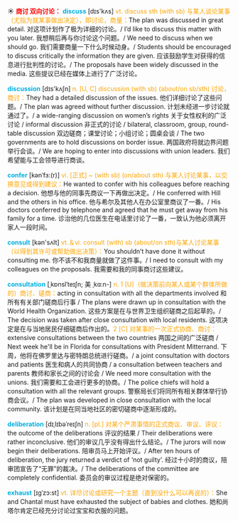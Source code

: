 ☀ <font color="red">**商讨 双向讨论：**</font>
<font color="sky blue">**discuss**</font> [dɪs'kʌs] 
<font color="orange">vt. discuss sth (with sb) 与某人谈论某事（尤指为就某事做出决定），即讨论，商量：</font>The plan was discussed in great detail. 对这项计划作了极为详细的讨论。/ I’d like to discuss this matter with you later. 我想稍后再与你讨论这个问题。/ We need to discuss when we should go. 我们需要商量一下什么时候动身。/ Students should be encouraged to discuss critically the information they are given. 应该鼓励学生对获得的信息进行批判性的讨论。/ The proposals have been widely discussed in the media. 这些提议已经在媒体上进行了广泛讨论。

<font color="sky blue">**discussion**</font> [dɪs'kʌʃn] 
<font color="orange">n. [U, C] discussion (with sb) (about/on sb/sth) 讨论，商讨：</font>They had a detailed discussion of the issues. 他们详细讨论了这些问题。/ The plan was agreed without further discussion. 计划未经进一步讨论就通过了。/ a wide-ranging discussion on women’s rights 关于女性权利的广泛讨论 / informal discussion 非正式的讨论 / bilateral, classroom, group, round-table discussion 双边磋商；课堂讨论；小组讨论；圆桌会谈 / The two governments are to hold discussions on border issue. 两国政府将就边界问题举行会谈。/ We are hoping to enter into discussions with union leaders. 我们希望能与工会领导进行商谈。  
           
<font color="sky blue">**confer**</font> [kənˈfɜ:(r)]
<font color="orange">vi. [正式] ~ (with sb) (on/about sth) 与某人讨论某事，以交换意见或得到建议：</font>He wanted to confer with his colleagues before reaching a decision. 他想与他的同事先商议一下再做出决定。/ He conferred with Hill and the others in his office. 他与希尔及其他人在办公室里商议了一番。/ His doctors conferred by telephone and agreed that he must get away from his family for a time. 诊治他的几位医生在电话里讨论了一番，一致认为他必须离开家人一段时间。

<font color="sky blue">**consult**</font> [kən'sʌlt] 
<font color="orange">vt.＆vi. consult (with) sb (about/on sth)与某人讨论某事（以得到其许可或帮助做出决策）：</font>You shouldn’t have done it without consulting me. 你不该不和我商量就做了这件事。/ I need to consult with my colleagues on the proposals. 我需要和我的同事商讨这些建议。
                      
<font color="sky blue">**consultation**</font> [ˌkɒnslˈteɪʃn; 美 ˌkɑ:n-]
<font color="orange">n. 1 [U]（做决策前向某人或某个群体所做的）商讨、磋商：</font>acting in consultation with all the departments involved 和所有有关部门磋商后行事 / The plans were drawn up in consultation with the World Health Organization. 这些方案是在与世界卫生组织磋商之后起草的。/ The decision was taken after close consultation with local residents. 这项决定是在与当地居民仔细磋商后作出的。<font color="orange">2 [C] 对某事的一次正式协商、商讨：</font>extensive consultations between the two countries 两国之间的广泛磋商 / Next week he'll be in Florida for consultations with President Mitterrand. 下周，他将在佛罗里达与密特朗总统进行磋商。/ a joint consultation with doctors and patients 医生和病人的共同协商 / a consultation between teachers and parents 教师和家长之间的讨论会 / We need more consultation with the unions. 我们需要和工会进行更多的协商。/ The police chiefs will hold a consultation with all the relevant groups. 警察局长们将同所有相关群体举行协商会议。/ The plan was developed in close consultation with the local community. 该计划是在同当地社区的密切磋商中逐渐形成的。
           
<font color="sky blue">**deliberation**</font> [dɪˌlɪbəˈreɪʃn]
<font color="orange">n. [pl.] 对某个严肃事情的正式商议、审议、评议：</font>the outcome of the deliberations 评议的结果 / Their deliberations were rather inconclusive. 他们的审议几乎没有得出什么结论。/ The jurors will now begin their deliberations. 陪审员马上开始评议。/ After ten hours of deliberation, the jury returned a verdict of ‘not guilty’. 经过十小时的商议，陪审团宣告了“无罪”的裁决。/ The deliberations of the committee are completely confidential. 委员会的审议过程是绝对保密的。

<font color="sky blue">**exhaust**</font> [ɪgˈzɔ:st]
<font color="orange">vt. 详尽讨论或研究一个主题（直到没什么可以再说的）：</font>She and Chantal must have exhausted the subject of babies and clothes. 她和尚塔尔肯定已经充分讨论过宝宝和衣服的问题。
